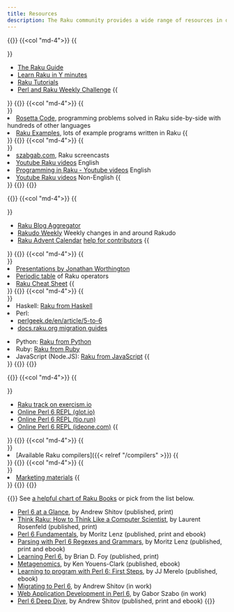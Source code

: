 ```yaml
---
title: Resources
description: The Raku community provides a wide range of resources in different formats. You will find tutorials, screencasts, code samples and exercises that will help you throughout your Raku journey.
---
```


{{<row>}}
{{<col "md-4">}}
{{<section id="ForNewcomers" heading="For Newcommers">}}
- [The Raku Guide](https://raku.guide/)
- [Learn Raku in Y minutes](https://learnxinyminutes.com/docs/raku/)
- [Raku Tutorials](https://github.com/perlpilot/perl6-docs)
- [Perl and Raku Weekly Challenge](https://perlweeklychallenge.org/)
{{</section>}}
{{</col>}}
{{<col "md-4">}}
{{<section id="CodeExamples" heading="Code Examples">}}
- [Rosetta Code](https://rosettacode.org/wiki/Category:Raku), programming problems solved in Raku side-by-side with hundreds of other languages
- [Raku Examples](https://examples.perl6.org/), lots of example programs written in Raku
{{</section>}}
{{</col>}}
{{<col "md-4">}}
{{<section id="Screencasts" heading="Screencasts">}}
- [szabgab.com](https://szabgab.com/perl6.html#screencast), Raku screencasts
- [Youtube Raku videos](https://www.youtube.com/playlist?list=PLRuESFRW2Fa77XObvk7-BYVFwobZHdXdK) English
- [Programming in Raku - Youtube videos](https://www.youtube.com/playlist?list=PLY6oTPmKnKbbMOdyKsY9U2KS4BCOMmAzR) English
- [Youtube Raku videos](https://www.youtube.com/playlist?list=PLRuESFRW2Fa6PBxZ8oQhKqV8zZak3bHNN) Non-English
{{</section>}}
{{</col>}}
{{</row>}}

{{<row>}}
{{<col "md-4">}}
{{<section id="Blogs" heading="Blogs">}}
- [Raku Blog Aggregator](https://pl6anet.org/)
- [Rakudo Weekly](https://rakudoweekly.blog/) Weekly changes in and around Rakudo
- [Raku Advent Calendar](https://raku-advent.blog/) [help for contributors](https://github.com/Raku/advent/blob/master/CONTRIBUTING.md)
{{</section>}}
{{</col>}}
{{<col "md-4">}}
{{<section id="MiscellaneousSources" heading="Misc. Sources">}}
- [Presentations by Jonathan Worthington](http://www.jnthn.net/articles.shtml)
- [Periodic table](https://www.ozonehouse.com/mark/periodic/) of Raku operators
- [Raku Cheat Sheet](https://github.com/perl6/mu/raw/master/docs/Perl6/Cheatsheet/cheatsheet.txt)
{{</section>}}
{{</col>}}
{{<col "md-4">}}
{{<section id="RakufromOtherLanguages" heading="Raku from Other Languages">}}
- Haskell: [Raku from Haskell](https://docs.raku.org/language/haskell-to-p6)
- Perl:
  - [perlgeek.de/en/article/5-to-6](https://perlgeek.de/en/article/5-to-6)
  - [docs.raku.org migration guides](https://docs.raku.org/language.html#Migration_guides)
- Python: [Raku from Python](https://docs.raku.org/language/py-nutshell)
- Ruby: [Raku from Ruby](https://docs.raku.org/language/rb-nutshell)
- JavaScript (Node.JS): [Raku from JavaScript](https://docs.raku.org/language/js-nutshell)
{{</section>}}
{{</col>}}
{{</row>}}

{{<row>}}
{{<col "md-4">}}
{{<section id="PracticeOnline" heading="Practice Online">}}
- [Raku track on exercism.io](https://exercism.io/tracks/raku)
- [Online Perl 6 REPL (glot.io)](https://glot.io/new/perl6)
- [Online Perl 6 REPL (tio.run)](https://tio.run/#perl6)
- [Online Perl 6 REPL (ideone.com)](https://ideone.com/)
{{</section>}}
{{</col>}}
{{<col "md-4">}}
{{<section id="Compilers" heading="Compilers">}}
- [Available Raku compilers]({{< relref "/compilers" >}})
{{</section>}}
{{</col>}}
{{<col "md-4">}}
{{<section id="PromoteRaku" heading="Promote Raku">}}
- [Marketing materials](https://marketing.raku.org/)
{{</section>}}
{{</col>}}
{{</row>}}

{{<fullsection id="Books" heading="Books published or in work">}}
See [a helpful chart of Raku Books](https://perl6book.com/) or pick from the list below.

- [Perl 6 at a Glance](https://deeptext.media/perl6-at-a-glance/), by Andrew Shitov (published, print)
- [Think Raku: How to Think Like a Computer Scientist](http://greenteapress.com/wp/think-perl-6/), by Laurent Rosenfeld (published, print)
- [Perl 6 Fundamentals](https://www.apress.com/us/book/9781484228982), by Moritz Lenz (published, print and ebook)
- [Parsing with Perl 6 Regexes and Grammars](https://smile.amazon.com/dp/1484232275/), by Moritz Lenz (published, print and ebook)
- [Learning Perl 6](https://www.learningperl6.com/), by Brian D. Foy (published, print)
- [Metagenomics](https://www.gitbook.com/book/kyclark/metagenomics/details), by Ken Youens-Clark (published, ebook)
- [Learning to program with Perl 6: First Steps](https://www.amazon.com/gp/product/B07221XCVL), by JJ Merelo (published, ebook)
- [Migrating to Perl 6](https://deeptext.media/migrating-to-perl6/), by Andrew Shitov (in work)
- [Web Application Development in Perl 6](https://leanpub.com/bailador), by Gabor Szabo (in work)
- [Perl 6 Deep Dive](https://www.packtpub.com/application-development/perl-6-deep-dive), by Andrew Shitov (published, print and ebook)
{{</fullsection>}}
